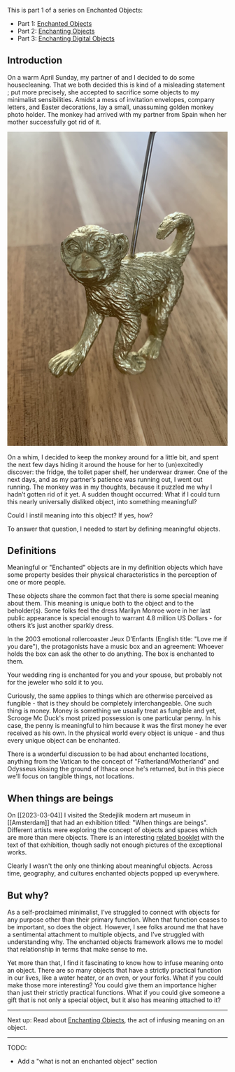 This is part 1 of a series on Enchanted Objects:
* Part 1: [Enchanted Objects](Enchanted%20Objects.md)
* Part 2: [Enchanting Objects](Enchanting%20Objects.md)
* Part 3: [Enchanting Digital Objects](Enchanting%20Digital%20Objects.md)

## Introduction

On a warm April Sunday, my partner of and I decided to do some housecleaning. That we both decided this is kind of a misleading statement ; put more precisely, she accepted to sacrifice some objects to my minimalist sensibilities. Amidst a mess of invitation envelopes, company letters, and Easter decorations, lay a small, unassuming golden monkey photo holder. The monkey had arrived with my partner from Spain when her mother successfully got rid of it.

![](../media/Sebastian.jpg)

On a whim, I decided to keep the monkey around for a little bit, and spent the next few days hiding it around the house for her to (un)excitedly discover: the fridge, the toilet paper shelf, her underwear drawer. One of the next days, and as my partner’s patience was running out, I went out running. The monkey was in my thoughts, because it puzzled me why I hadn’t gotten rid of it yet. A sudden thought occurred: What if I could turn this nearly universally disliked object, into something meaningful? 

Could I instil meaning into this object? If yes, how? 

To answer that question, I needed to start by defining meaningful objects.


## Definitions

Meaningful or "Enchanted" objects are in my definition objects which have some property besides their physical characteristics in the perception of one or more people.

These objects share the common fact that there is some special meaning about them. This meaning is unique both to the object and to the beholder(s). Some folks feel the dress Marilyn Monroe wore in her last public appearance is special enough to warrant 4.8 million US Dollars - for others it’s just another sparkly dress.

In the 2003 emotional rollercoaster Jeux D’Enfants (English title: "Love me if you dare"), the protagonists have a music box and an agreement: Whoever holds the box can ask the other to do anything. The box is enchanted to them.

Your wedding ring is enchanted for you and your spouse, but probably not for the jeweler who sold it to you.

Curiously, the same applies to things which are otherwise perceived as fungible - that is they should be completely interchangeable. One such thing is money. Money is something we usually treat as fungible and yet, Scrooge Mc Duck's most prized possession is one particular penny. In his case, the penny is meaningful to him because it was the first money he ever received as his own. In the physical world every object is unique - and thus every unique object can be enchanted.

There is a wonderful discussion to be had about enchanted locations, anything from the Vatican to the concept of "Fatherland/Motherland" and Odysseus kissing the ground of Ithaca once he's returned, but in this piece we'll focus on tangible things, not locations.

## When things are beings

On [[2023-03-04]] I visited the Stedejlik modern art museum in [[Amsterdam]] that had an exhibition titled: "When things are beings". Different artists were exploring the concept of objects and spaces which are more than mere objects. There is an interesting [related booklet](../media/when-things-are-beings.pdf) with the text of that exhibition, though sadly not enough pictures of the exceptional works.

Clearly I wasn't the only one thinking about meaningful objects. Across time, geography, and cultures enchanted objects popped up everywhere.


## But why?
As a self-proclaimed minimalist, I’ve struggled to connect with objects for any purpose other than their primary function. When that function ceases to be important, so does the object. However, I see folks around me that have a sentimental attachment to multiple objects, and I’ve struggled with understanding why. The enchanted objects framework allows me to model that relationship in terms that make sense to me.

Yet more than that, I find it fascinating to know how to infuse meaning onto an object. There are so many objects that have a strictly practical function in our lives, like a water heater, or an oven, or your forks. What if you could make those more interesting? You could give them an importance higher than just their strictly practical functions. What if you could give someone a gift that is not only a special object, but it also has meaning attached to it?

---

Next up: Read about [Enchanting Objects](Enchanting%20Objects.md), the act of infusing meaning on an object.

---

TODO:
* Add a "what is not an enchanted object" section